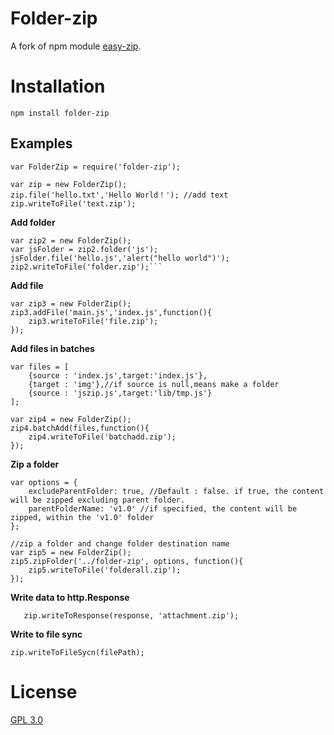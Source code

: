 # Folder-zip
A fork of npm module [easy-zip](https://github.com/owenchong/easy-zip).

# Installation
	npm install folder-zip
		
## Examples  
	var FolderZip = require('folder-zip');
     
	var zip = new FolderZip();
	zip.file('hello.txt','Hello World！'); //add text
	zip.writeToFile('text.zip');
	        
**Add folder**  

 	var zip2 = new FolderZip();
    var jsFolder = zip2.folder('js');
    jsFolder.file('hello.js','alert("hello world")');
    zip2.writeToFile('folder.zip');```
	
**Add file**  

	var zip3 = new FolderZip();
	zip3.addFile('main.js','index.js',function(){
		zip3.writeToFile('file.zip');
	});
	
**Add files in batches**  

	var files = [
		{source : 'index.js',target:'index.js'},
		{target : 'img'},//if source is null,means make a folder
		{source : 'jszip.js',target:'lib/tmp.js'}
	];
	
	var zip4 = new FolderZip();
	zip4.batchAdd(files,function(){
		zip4.writeToFile('batchadd.zip');
	});

	
**Zip a folder**  
	
	var options = {
		excludeParentFolder: true, //Default : false. if true, the content will be zipped excluding parent folder.
		parentFolderName: 'v1.0' //if specified, the content will be zipped, within the 'v1.0' folder
	};
       
    //zip a folder and change folder destination name
	var zip5 = new FolderZip();
	zip5.zipFolder('../folder-zip', options, function(){
		zip5.writeToFile('folderall.zip');
	});
	
	
**Write data to http.Response**  

	   zip.writeToResponse(response, 'attachment.zip');

	
**Write to file sync**  

    zip.writeToFileSycn(filePath);

# License
[GPL 3.0](http://www.gnu.org/licenses/gpl-3.0.en.html)
